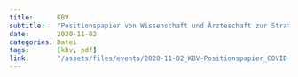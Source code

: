 ```yaml
---
title:      KBV
subtitle:   "Positionspapier von Wissenschaft und Ärzteschaft zur Strategieanpassung im Umgang mit der Pandemie"
date:       2020-11-02
categories: Datei
tags:       [kbv, pdf]
link:       "/assets/files/events/2020-11-02_KBV-Positionspapier_COVID-19.pdf"
---
```

